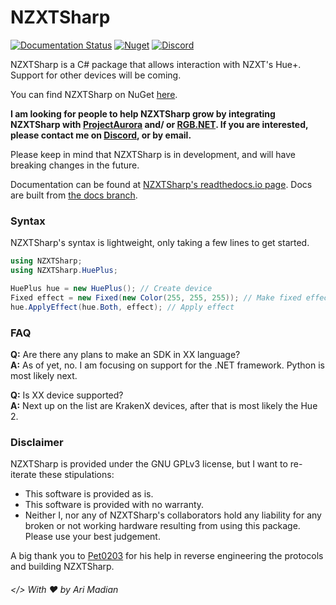 # NZXTSharp

[![Documentation Status](https://readthedocs.org/projects/nzxtsharp/badge/?version=latest)](https://nzxtsharp.readthedocs.io/en/latest/?badge=latest) 
[![Nuget](https://img.shields.io/nuget/v/NZXTSharp.svg)](https://www.nuget.org/packages/NZXTSharp)
[![Discord](https://img.shields.io/badge/%20-Discord%20Server-blue.svg)](https://discord.gg/yK8m2CU)

NZXTSharp is a C# package that allows interaction with NZXT's Hue+. Support for other devices will be coming.

You can find NZXTSharp on NuGet [here][0].

**I am looking for people to help NZXTSharp grow by integrating NZXTSharp with [ProjectAurora][5] and/ or [RGB.NET][6]. If you are interested, please contact me on [Discord][7], or by email.**

Please keep in mind that NZXTSharp is in development, and will have breaking changes in the future.

Documentation can be found at [NZXTSharp's readthedocs.io page][3]. Docs are built from [the docs branch][4].

### Syntax
NZXTSharp's syntax is lightweight, only taking a few lines to get started.

```C#
using NZXTSharp;
using NZXTSharp.HuePlus;

HuePlus hue = new HuePlus(); // Create device
Fixed effect = new Fixed(new Color(255, 255, 255)); // Make fixed effect
hue.ApplyEffect(hue.Both, effect); // Apply effect
```

### FAQ

**Q:** Are there any plans to make an SDK in XX language?
<br>**A:** As of yet, no. I am focusing on support for the .NET framework. Python is most likely next.

**Q:** Is XX device supported? 
<br>**A:** Next up on the list are KrakenX devices, after that is most likely the Hue 2.


### Disclaimer
NZXTSharp is provided under the GNU GPLv3 license, but I want to re-iterate these stipulations:
 - This software is provided as is.
 - This software is provided with no warranty.
 - Neither I, nor any of NZXTSharp's collaborators hold any liability for any broken or not working hardware resulting from using this package. Please use your best judgement.
 
 A big thank you to [Pet0203][2] for his help in reverse engineering the protocols and building NZXTSharp.
 
 ###### </> With ♥ by Ari Madian

[0]: https://www.nuget.org/packages/NZXTSharp
[1]: https://github.com/akmadian/NZXTSharp/issues/new
[2]: https://github.com/Pet0203
[3]: https://nzxtsharp.readthedocs.io/en/latest/
[4]: https://github.com/akmadian/NZXTSharp/tree/docs-develop
[5]: https://github.com/antonpup/Aurora
[6]: https://github.com/DarthAffe/RGB.NET
[7]: https://discord.gg/yK8m2CU
